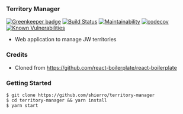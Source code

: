 ### Territory Manager

[![Greenkeeper badge](https://badges.greenkeeper.io/shierro/territory-manager.svg)](https://greenkeeper.io/)
[![Build Status](https://travis-ci.org/shierro/territory-manager.svg?branch=master)](https://travis-ci.org/shierro/territory-manager)
[![Maintainability](https://api.codeclimate.com/v1/badges/f60e0883a1c98f548293/maintainability)](https://codeclimate.com/github/shierro/territory-manager/maintainability)
[![codecov](https://codecov.io/gh/shierro/territory-manager/branch/master/graph/badge.svg)](https://codecov.io/gh/shierro/territory-manager)
[![Known Vulnerabilities](https://snyk.io/test/github/shierro/territory-manager/badge.svg)](https://snyk.io/test/github/shierro/territory-manager)

* Web application to manage JW territories

### Credits

* Cloned from https://github.com/react-boilerplate/react-boilerplate

### Getting Started

```
$ git clone https://github.com/shierro/territory-manager
$ cd territory-manager && yarn install
$ yarn start
```
